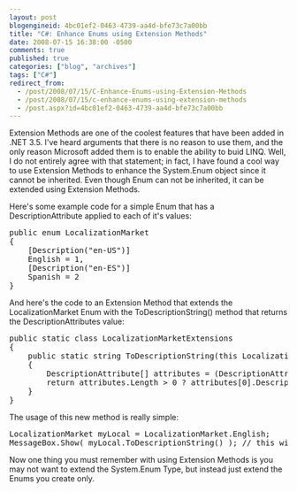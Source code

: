 ```yaml
---
layout: post
blogengineid: 4bc01ef2-0463-4739-aa4d-bfe73c7a00bb
title: "C#: Enhance Enums using Extension Methods"
date: 2008-07-15 16:38:00 -0500
comments: true
published: true
categories: ["blog", "archives"]
tags: ["C#"]
redirect_from: 
  - /post/2008/07/15/C-Enhance-Enums-using-Extension-Methods
  - /post/2008/07/15/c-enhance-enums-using-extension-methods
  - /post.aspx?id=4bc01ef2-0463-4739-aa4d-bfe73c7a00bb
---
```

<!-- more -->

Extension Methods are one of the coolest features that have been added in .NET 3.5. I've heard arguments that there is no reason to use them, and the only reason Microsoft added them is to enable the ability to buid LINQ. Well, I do not entirely agree with that statement; in fact, I have found a cool way to use Extension Methods to enhance the System.Enum object since it cannot be inherited. Even though Enum can not be inherited, it can be extended using Extension Methods.

Here's some example code for a simple Enum that has a DescriptionAttribute applied to each of it's values:
<pre class="brush: c-sharp; first-line: 1; tab-size: 4; toolbar: false; ">public enum LocalizationMarket
{
    [Description("en-US")]
    English = 1,
    [Description("en-ES")]
    Spanish = 2
}</pre>

And here's the code to an Extension Method that extends the LocalizationMarket Enum with the ToDescriptionString() method that returns the DescriptionAttributes value:
<pre class="brush: c-sharp; first-line: 1; tab-size: 4; toolbar: false; ">public static class LocalizationMarketExtensions
{
    public static string ToDescriptionString(this LocalizationMarket val)
    {
        DescriptionAttribute[] attributes = (DescriptionAttribute[])val.GetType().GetField(val.ToString()).GetCustomAttributes(typeof(DescriptionAttribute), false);
        return attributes.Length > 0 ? attributes[0].Description : string.Empty;
    }
}</pre>

The usage of this new method is really simple:
<pre class="brush: c-sharp; first-line: 1; tab-size: 4; toolbar: false; ">LocalizationMarket myLocal = LocalizationMarket.English;
MessageBox.Show( myLocal.ToDescriptionString() ); // this will show "en-US" in the MessageBox that's shown</pre>

Now one thing you must remember with using Extension Methods is you may not want to extend the System.Enum Type, but instead just extend the Enums you create only.
